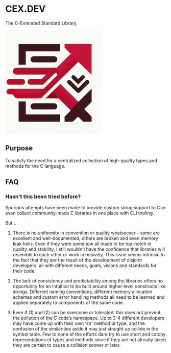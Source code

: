 # CEX.DEV
The C-Extended Standard Library.

![CEX Logo](/img/cex.jpg)

## Purpose
To satisfy the need for a centralized collection of high-quality types and methods for the C language.

## FAQ
### Hasn't this been tried before?
Spurious attempts have been made to provide custom string support to C or even collect community-made C libraries in one place with CLI tooling.

But...

1. There is no uniformity in convention or quality whatsoever – some are excellent and well-documented, others are broken and even memory leak hells. Even if they were somehow all made to be top-notch in quality and stability, I still wouldn’t have the confidence that libraries will resemble to each other or work cohesively. This issue seems intrinsic to the fact that they are the result of the development of disjoint developers, all with different needs, goals, visions and standards for their code.

2. The lack of consistency and predictability among the libraries offers no opportunity for an intuition to be built around higher-level constructs like strings. Different naming conventions, different memory allocation schemes and custom error handling methods all need to be learned and applied separately to components of the same code. 

3. Even if (1) and (2) can be overcome or tolerated, this does not prevent the pollution of the C code’s namespace. Up to 3-4 different developers may have come up with their own ‘str’ method or type, and the confusion of the similarities aside it may just straight up collide in the symbol table. Few to none of the efforts dare try to use short and catchy representations of types and methods since if they are not already taken they are certain to cause a collision sooner or later.
